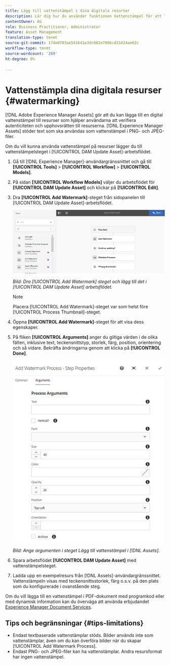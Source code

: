 ```yaml
---
title: Lägg till vattenstämpel i dina digitala resurser
description: Lär dig hur du använder funktionen Vattenstämpel för att lägga till en digital vattenstämpel till resurser.
contentOwner: AG
role: Business Practitioner, Administrator
feature: Asset Management
translation-type: tm+mt
source-git-commit: 174e0703ae541641e3dc602e700bcd31624ae62c
workflow-type: tm+mt
source-wordcount: '269'
ht-degree: 0%

---
```



# Vattenstämpla dina digitala resurser {#watermarking}

[!DNL Adobe Experience Manager Assets] gör att du kan lägga till en digital vattenstämpel till resurser som hjälper användarna att verifiera autenticiteten och upphovsrätten till resurserna. [!DNL Experience Manager Assets] stöder text som ska användas som vattenstämpel i PNG- och JPEG-filer.

Om du vill kunna använda vattenstämpel på resurser lägger du till vattenstämpelsteget i [!UICONTROL DAM Update Asset]-arbetsflödet.

1. Gå till [!DNL Experience Manager]-användargränssnittet och gå till **[!UICONTROL Tools]** > **[!UICONTROL Workflow]** > **[!UICONTROL Models]**.
1. På sidan **[!UICONTROL Workflow Models]** väljer du arbetsflödet för **[!UICONTROL DAM Update Asset]** och klickar på **[!UICONTROL Edit]**.

1. Dra **[!UICONTROL Add Watermark]**-steget från sidopanelen till [!UICONTROL DAM Update Asset]-arbetsflödet.

   ![Dra  [!UICONTROL Add Watermark] steget och lägg till i  [!UICONTROL DAM Update Asset] arbetsflödet](assets/add_watermark_step_aem_assets.png)

   *Bild: Dra  [!UICONTROL Add Watermark] steget och lägg till det i  [!UICONTROL DAM Update Asset] arbetsflödet.*

   >[!NOTE]
   >
   >Placera [!UICONTROL Add Watermark]-steget var som helst före [!UICONTROL Process Thumbnail]-steget.

1. Öppna **[!UICONTROL Add Watermark]**-steget för att visa dess egenskaper.
1. På fliken **[!UICONTROL Arguments]** anger du giltiga värden i de olika fälten, inklusive text, teckensnittstyp, storlek, färg, position, orientering och så vidare. Bekräfta ändringarna genom att klicka på **[!UICONTROL Done]**.

   ![Ange argumenten i steget Lägg till vattenstämpel i  [!DNL Assets]](assets/arguments_add_watermark_aem_assets.png)

   *Bild: Ange argumenten i steget Lägg till vattenstämpel i  [!DNL Assets].*

1. Spara arbetsflödet **[!UICONTROL DAM Update Asset]** med vattenstämpelsteget.
1. Ladda upp en exempelresurs från [!DNL Assets]-användargränssnittet. Vattenstämpeln visas med teckensnittsstorlek, färg o.s.v. på den plats som du konfigurerade i ovanstående steg.

Om du vill lägga till en vattenstämpel i PDF-dokument med programkod eller med dynamisk information kan du överväga att använda erbjudandet [Experience Manager Document Services](/help/forms/using/overview-aem-document-services.md).

## Tips och begränsningar {#tips-limitations}

* Endast textbaserade vattenstämplar stöds. Bilder används inte som vattenstämplar, även om du kan överföra bilder när du skapar [!UICONTROL Add Watermark Process].
* Endast PNG- och JPEG-filer kan ha vattenstämplar. Andra resursformat har ingen vattenstämpel.
